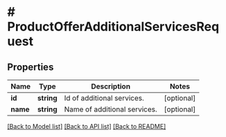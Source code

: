# # ProductOfferAdditionalServicesRequest

## Properties

Name | Type | Description | Notes
------------ | ------------- | ------------- | -------------
**id** | **string** | Id of additional services. | [optional]
**name** | **string** | Name of additional services. | [optional]

[[Back to Model list]](../../README.md#models) [[Back to API list]](../../README.md#endpoints) [[Back to README]](../../README.md)
